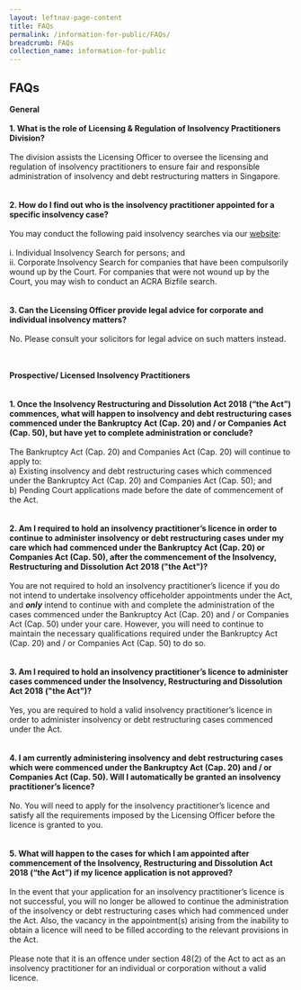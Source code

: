 ```yaml
---
layout: leftnav-page-content
title: FAQs
permalink: /information-for-public/FAQs/
breadcrumb: FAQs
collection_name: information-for-public
---
```



**FAQs**
---

**General**
<br><br>
**1.	What is the role of Licensing & Regulation of Insolvency Practitioners Division?**
<br><br>
The division assists the Licensing Officer to oversee the licensing and regulation of insolvency practitioners to ensure fair and responsible administration of insolvency and debt restructuring matters in Singapore.<br>
<br><br>
**2.	How do I find out who is the insolvency practitioner appointed for a specific insolvency case?**
<br><br>
You may conduct the following paid insolvency searches via our <a href="https://eservices.mlaw.gov.sg/io/" target="_blank">website</a>:
<br><br>
        i. Individual Insolvency Search for persons; and<br>
       ii.  Corporate Insolvency Search for companies that have been compulsorily wound up by the Court. For companies that were not wound up by the Court, you may wish to conduct an ACRA Bizfile search.<br>
<br><br>
**3.	Can the Licensing Officer provide legal advice for corporate and individual insolvency matters?**
<br><br>
No. Please consult your solicitors for legal advice on such matters instead.<br>
<br><br>

**Prospective/ Licensed Insolvency Practitioners**
<br><br><br>
**1. Once the Insolvency Restructuring and Dissolution Act 2018 (“the Act”) commences, what will happen to insolvency and debt restructuring cases commenced under the Bankruptcy Act (Cap. 20) and / or Companies Act (Cap. 50), but have yet to complete administration or conclude?**
<br><br>
The Bankruptcy Act (Cap. 20) and Companies Act (Cap. 20) will continue to apply to:
<br> a) Existing insolvency and debt restructuring cases which commenced under the Bankruptcy Act (Cap. 20) and Companies Act (Cap. 50); and
<br> b) Pending Court applications made before the date of commencement of the Act.<br>
<br><br>
**2.	Am I required to hold an insolvency practitioner’s licence in order to continue to administer insolvency or debt restructuring cases under my care  which had commenced under the Bankruptcy Act (Cap. 20) or Companies Act (Cap. 50), after the commencement of the Insolvency, Restructuring and Dissolution Act 2018 ("the Act")?**
<br><br>
You are not required to hold an insolvency practitioner’s licence if you do not intend to undertake insolvency officeholder appointments under the Act, and ***only*** intend to continue with and complete the administration of the cases commenced under the Bankruptcy Act (Cap. 20) and / or Companies Act (Cap. 50) under your care. However, you will need to continue to maintain the necessary qualifications required under the Bankruptcy Act (Cap. 20) and / or Companies Act (Cap. 50) to do so. <br>
<br><br>
**3.	Am I required to hold an insolvency practitioner’s licence to administer cases commenced under the Insolvency, Restructuring and Dissolution Act 2018 ("the Act")?**
<br><br>
Yes, you are required to hold a valid insolvency practitioner’s licence in order to administer insolvency or debt restructuring cases commenced under the Act.<br>
<br><br>
**4.	I am currently administering insolvency and debt restructuring cases which were commenced under the Bankruptcy Act (Cap. 20) and / or Companies Act (Cap. 50). Will I automatically be granted an insolvency practitioner’s licence?**
<br><br>
No. You will need to apply for the insolvency practitioner’s licence and satisfy all the requirements imposed by the Licensing Officer before the licence is granted to you.<br>
<br><br>
**5.	What will happen to the cases for which I am appointed after commencement of the Insolvency, Restructuring and Dissolution Act 2018 (“the Act”) if my licence application is not approved?**
<br><br>
In the event that your application for an insolvency practitioner’s licence is not successful, you will no longer be allowed to continue the administration of the insolvency or debt restructuring cases which had commenced under the Act. Also, the vacancy in the appointment(s) arising from the inability to obtain a licence will need to be filled according to the relevant provisions in the Act.
<br><br>
Please note that it is an offence under section 48(2) of the Act to act as an insolvency practitioner for an individual or corporation without a valid licence.
<br>
